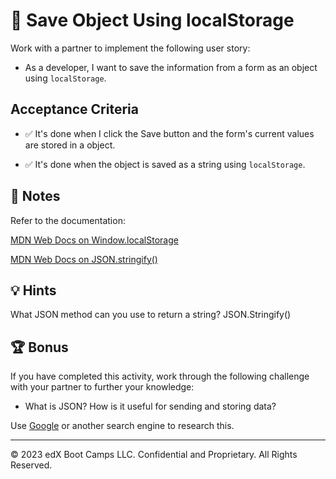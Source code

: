  # 📖 Save Object Using localStorage

Work with a partner to implement the following user story:

* As a developer, I want to save the information from a form as an object using `localStorage`.

## Acceptance Criteria

* ✅ It's done when I click the Save button and the form's current values are stored in a object.

* ✅ It's done when the object is saved as a string using `localStorage`.

## 📝 Notes

Refer to the documentation: 

[MDN Web Docs on Window.localStorage](https://developer.mozilla.org/en-US/docs/Web/API/Window/localStorage)

[MDN Web Docs on JSON.stringify()](https://developer.mozilla.org/en-US/docs/Web/JavaScript/Reference/Global_Objects/JSON/stringify)

## 💡 Hints

What JSON method can you use to return a string? JSON.Stringify()

## 🏆 Bonus

If you have completed this activity, work through the following challenge with your partner to further your knowledge:

* What is JSON? How is it useful for sending and storing data?

Use [Google](https://www.google.com) or another search engine to research this.

---
© 2023 edX Boot Camps LLC. Confidential and Proprietary. All Rights Reserved.
